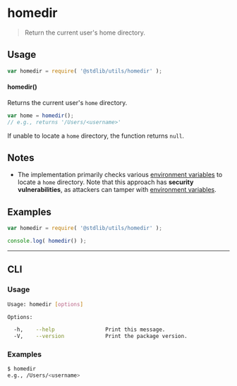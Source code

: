 # homedir

> Return the current user's home directory.


<!-- Section to include introductory text. Make sure to keep an empty line after the intro `section` element and another before the `/section` close. -->

<section class="intro">

</section>

<!-- /.intro -->

<!-- Package usage documentation. -->

<section class="usage">

## Usage

``` javascript
var homedir = require( '@stdlib/utils/homedir' );
```

#### homedir()

Returns the current user's `home` directory.

``` javascript
var home = homedir();
// e.g., returns '/Users/<username>'
```

If unable to locate a `home` directory, the function returns `null`.

</section>

<!-- /.usage -->

<!-- Package usage notes. Make sure to keep an empty line after the `section` element and another before the `/section` close. -->

<section class="notes">

## Notes

* The implementation primarily checks various [environment variables][environment-variables] to locate a `home` directory. Note that this approach has __security vulnerabilities__, as attackers can tamper with [environment variables][environment-variables].

</section>

<!-- /.notes -->

<!-- Package usage examples. -->

<section class="examples">

## Examples

``` javascript
var homedir = require( '@stdlib/utils/homedir' );

console.log( homedir() );
```

</section>

<!-- /.examples -->

<!-- Section to include cited references. If references are included, add a horizontal rule *before* the section. Make sure to keep an empty line after the `section` element and another before the `/section` close. -->

<section class="references">

</section>

<!-- /.references -->


---

<section class="cli">

## CLI

<section class="usage">

### Usage

``` bash
Usage: homedir [options]

Options:

  -h,    --help                Print this message.
  -V,    --version             Print the package version.
```

</section>

<!-- /.usage -->


<section class="examples">

### Examples

``` bash
$ homedir
e.g., /Users/<username>
```

</section>

<!-- /.examples -->

</section>

<!-- /.cli -->

<!-- Section for all links. Make sure to keep an empty line after the `section` element and another before the `/section` close. -->

<section class="links">

[environment-variables]: https://en.wikipedia.org/wiki/Environment_variable

</section>

<!-- /.links -->
